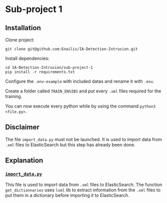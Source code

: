 # Sub-project 1

## Installation

Clone project:

```
git clone git@github.com:Enailis/IA-Detection-Intrusion.git
```

Install dependencies:

```
cd IA-Detection-Intrusion/sub-project-1
pip install -r requirements.txt
```

Configure the `.env-example` with included datas and rename it with `.env`.

Create a folder called `TRAIN_ENSIBS` and put every `.xml` files required for the training.

You can now execute every python while by using the command `python3 <file.py>`.

## Disclaimer

The file `import_data.py` must not be launched.
It is used to import data from `.xml` files to ElasticSearch but this step has already been done.

## Explanation

### [`import_data.py`](./import_datas.py)

This file is used to import data from `.xml` files to ElasticSearch.
The function `get_dictionnaries` uses `lxml` lib to extract information from the `.xml` files to put them in a
dictionary before importing it to ElasticSearch.
